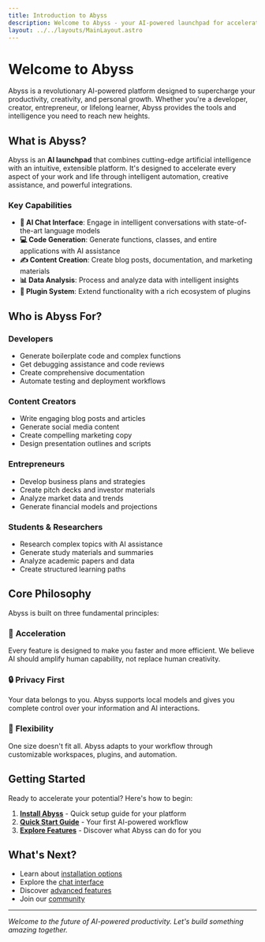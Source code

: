 ```yaml
---
title: Introduction to Abyss
description: Welcome to Abyss - your AI-powered launchpad for accelerated productivity and creativity.
layout: ../../layouts/MainLayout.astro
---
```


# Welcome to Abyss

Abyss is a revolutionary AI-powered platform designed to supercharge your productivity, creativity, and personal growth. Whether you're a developer, creator, entrepreneur, or lifelong learner, Abyss provides the tools and intelligence you need to reach new heights.

## What is Abyss?

Abyss is an **AI launchpad** that combines cutting-edge artificial intelligence with an intuitive, extensible platform. It's designed to accelerate every aspect of your work and life through intelligent automation, creative assistance, and powerful integrations.

### Key Capabilities

- **🤖 AI Chat Interface**: Engage in intelligent conversations with state-of-the-art language models
- **💻 Code Generation**: Generate functions, classes, and entire applications with AI assistance  
- **✍️ Content Creation**: Create blog posts, documentation, and marketing materials
- **📊 Data Analysis**: Process and analyze data with intelligent insights
- **🔧 Plugin System**: Extend functionality with a rich ecosystem of plugins

## Who is Abyss For?

### Developers
- Generate boilerplate code and complex functions
- Get debugging assistance and code reviews
- Create comprehensive documentation
- Automate testing and deployment workflows

### Content Creators
- Write engaging blog posts and articles
- Generate social media content
- Create compelling marketing copy
- Design presentation outlines and scripts

### Entrepreneurs
- Develop business plans and strategies
- Create pitch decks and investor materials
- Analyze market data and trends
- Generate financial models and projections

### Students & Researchers
- Research complex topics with AI assistance
- Generate study materials and summaries
- Analyze academic papers and data
- Create structured learning paths

## Core Philosophy

Abyss is built on three fundamental principles:

### 🚀 **Acceleration**
Every feature is designed to make you faster and more efficient. We believe AI should amplify human capability, not replace human creativity.

### 🔒 **Privacy First**
Your data belongs to you. Abyss supports local models and gives you complete control over your information and AI interactions.

### 🎯 **Flexibility**
One size doesn't fit all. Abyss adapts to your workflow through customizable workspaces, plugins, and automation.

## Getting Started

Ready to accelerate your potential? Here's how to begin:

1. **[Install Abyss](/getting-started/installation)** - Quick setup guide for your platform
2. **[Quick Start Guide](/getting-started/quick-start)** - Your first AI-powered workflow
3. **[Explore Features](/features/chat)** - Discover what Abyss can do for you

## What's Next?

- Learn about [installation options](/getting-started/installation)
- Explore the [chat interface](/features/chat) 
- Discover [advanced features](/advanced/workspaces)
- Join our [community](/support/community)

---

*Welcome to the future of AI-powered productivity. Let's build something amazing together.* 